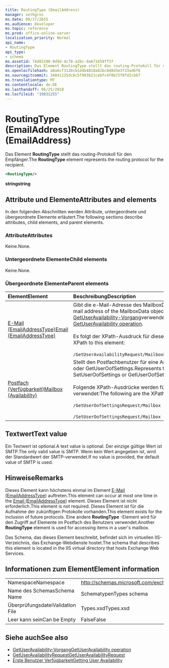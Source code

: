 ```yaml
---
title: RoutingType (EmailAddress)
manager: sethgros
ms.date: 09/17/2015
ms.audience: Developer
ms.topic: reference
ms.prod: office-online-server
localization_priority: Normal
api_name:
- RoutingType
api_type:
- schema
ms.assetid: 74d83198-0d9d-4c78-a2bc-9a671859ff37
description: Das Element RoutingType stellt das routing-Protokoll für den Empfänger.
ms.openlocfilehash: a0a6cf312bcb1d4b4818a82bc8d8d3e3f33ad6f6
ms.sourcegitcommit: 34041125dc8c5f993b21cebfc4f8b72f0fd2cb6f
ms.translationtype: MT
ms.contentlocale: de-DE
ms.lasthandoff: 06/25/2018
ms.locfileid: "19831255"
---
```

# <a name="routingtype-emailaddress"></a><span data-ttu-id="f3df0-103">RoutingType (EmailAddress)</span><span class="sxs-lookup"><span data-stu-id="f3df0-103">RoutingType (EmailAddress)</span></span>

<span data-ttu-id="f3df0-104">Das Element **RoutingType** stellt das routing-Protokoll für den Empfänger.</span><span class="sxs-lookup"><span data-stu-id="f3df0-104">The **RoutingType** element represents the routing protocol for the recipient.</span></span> 
  
```XML
<RoutingType/>
```

 <span data-ttu-id="f3df0-105">**string**</span><span class="sxs-lookup"><span data-stu-id="f3df0-105">**string**</span></span>
## <a name="attributes-and-elements"></a><span data-ttu-id="f3df0-106">Attribute und Elemente</span><span class="sxs-lookup"><span data-stu-id="f3df0-106">Attributes and elements</span></span>

<span data-ttu-id="f3df0-107">In den folgenden Abschnitten werden Attribute, untergeordnete und übergeordnete Elemente erläutert.</span><span class="sxs-lookup"><span data-stu-id="f3df0-107">The following sections describe attributes, child elements, and parent elements.</span></span>
  
### <a name="attributes"></a><span data-ttu-id="f3df0-108">Attribute</span><span class="sxs-lookup"><span data-stu-id="f3df0-108">Attributes</span></span>

<span data-ttu-id="f3df0-109">Keine.</span><span class="sxs-lookup"><span data-stu-id="f3df0-109">None.</span></span>
  
### <a name="child-elements"></a><span data-ttu-id="f3df0-110">Untergeordnete Elemente</span><span class="sxs-lookup"><span data-stu-id="f3df0-110">Child elements</span></span>

<span data-ttu-id="f3df0-111">Keine.</span><span class="sxs-lookup"><span data-stu-id="f3df0-111">None.</span></span>
  
### <a name="parent-elements"></a><span data-ttu-id="f3df0-112">Übergeordnete Elemente</span><span class="sxs-lookup"><span data-stu-id="f3df0-112">Parent elements</span></span>

|<span data-ttu-id="f3df0-113">**Element**</span><span class="sxs-lookup"><span data-stu-id="f3df0-113">**Element**</span></span>|<span data-ttu-id="f3df0-114">**Beschreibung**</span><span class="sxs-lookup"><span data-stu-id="f3df0-114">**Description**</span></span>|
|:-----|:-----|
|[<span data-ttu-id="f3df0-115">E-Mail (EmailAddressType)</span><span class="sxs-lookup"><span data-stu-id="f3df0-115">Email (EmailAddressType)</span></span>](email-emailaddresstype.md) <br/> |<span data-ttu-id="f3df0-116">Gibt die e-Mail-Adresse des MailboxData-Objekts.</span><span class="sxs-lookup"><span data-stu-id="f3df0-116">Specifies the e-mail address of the MailboxData object.</span></span> <span data-ttu-id="f3df0-117">Dieses Element wird in den [GetUserAvailability-Vorgang](getuseravailability-operation.md)verwendet.</span><span class="sxs-lookup"><span data-stu-id="f3df0-117">This element is used in the [GetUserAvailability operation](getuseravailability-operation.md).</span></span>  <br/><br/> <span data-ttu-id="f3df0-118">Es folgt der XPath-Ausdruck für dieses Element:</span><span class="sxs-lookup"><span data-stu-id="f3df0-118">The following is the XPath to this element:</span></span>  <br/><br/>  `/GetUserAvailabilityRequest/MailboxDataArray/MailboxData[i]/Email` <br/> |
|[<span data-ttu-id="f3df0-119">Postfach (Verfügbarkeit)</span><span class="sxs-lookup"><span data-stu-id="f3df0-119">Mailbox (Availability)</span></span>](mailbox-availability.md) <br/> | <span data-ttu-id="f3df0-120">Stellt den Postfachbenutzer für eine Anforderung SetUserOofSettings oder GetUserOofSettings.</span><span class="sxs-lookup"><span data-stu-id="f3df0-120">Represents the mailbox user for a SetUserOofSettings or GetUserOofSettings request.</span></span>  <br/><br/>  <span data-ttu-id="f3df0-121">Folgende XPath-Ausdrücke werden für dieses Element verwendet:</span><span class="sxs-lookup"><span data-stu-id="f3df0-121">The following are the XPath expressions to this element:</span></span> <br/> <br/>  `/GetUserOofSettingsRequest/Mailbox` <br/><br/>  `/SetUserOofSettingsRequest/Mailbox` <br/> |
   
## <a name="text-value"></a><span data-ttu-id="f3df0-122">Textwert</span><span class="sxs-lookup"><span data-stu-id="f3df0-122">Text value</span></span>

<span data-ttu-id="f3df0-123">Ein Textwert ist optional.</span><span class="sxs-lookup"><span data-stu-id="f3df0-123">A text value is optional.</span></span> <span data-ttu-id="f3df0-124">Der einzige gültige Wert ist SMTP.</span><span class="sxs-lookup"><span data-stu-id="f3df0-124">The only valid value is SMTP.</span></span> <span data-ttu-id="f3df0-125">Wenn kein Wert angegeben ist, wird der Standardwert der SMTP-verwendet.</span><span class="sxs-lookup"><span data-stu-id="f3df0-125">If no value is provided, the default value of SMTP is used.</span></span>
  
## <a name="remarks"></a><span data-ttu-id="f3df0-126">Hinweise</span><span class="sxs-lookup"><span data-stu-id="f3df0-126">Remarks</span></span>

<span data-ttu-id="f3df0-127">Dieses Element kann höchstens einmal im Element [E-Mail (EmailAddressType)](email-emailaddresstype.md) auftreten.</span><span class="sxs-lookup"><span data-stu-id="f3df0-127">This element can occur at most one time in the [Email (EmailAddressType)](email-emailaddresstype.md) element.</span></span> <span data-ttu-id="f3df0-128">Dieses Element ist nicht erforderlich.</span><span class="sxs-lookup"><span data-stu-id="f3df0-128">This element is not required.</span></span> <span data-ttu-id="f3df0-129">Dieses Element ist für die Aufnahme der zukünftigen Protokolle vorhanden.</span><span class="sxs-lookup"><span data-stu-id="f3df0-129">This element exists for the inclusion of future protocols.</span></span> <span data-ttu-id="f3df0-130">Eine andere **RoutingType** -Element wird für den Zugriff auf Elemente im Postfach des Benutzers verwendet.</span><span class="sxs-lookup"><span data-stu-id="f3df0-130">Another **RoutingType** element is used for accessing items in a user's mailbox.</span></span> 
  
<span data-ttu-id="f3df0-131">Das Schema, das dieses Element beschreibt, befindet sich im virtuellen IIS-Verzeichnis, das Exchange-Webdienste hostet.</span><span class="sxs-lookup"><span data-stu-id="f3df0-131">The schema that describes this element is located in the IIS virtual directory that hosts Exchange Web Services.</span></span>
  
## <a name="element-information"></a><span data-ttu-id="f3df0-132">Informationen zum Element</span><span class="sxs-lookup"><span data-stu-id="f3df0-132">Element information</span></span>

|||
|:-----|:-----|
|<span data-ttu-id="f3df0-133">Namespace</span><span class="sxs-lookup"><span data-stu-id="f3df0-133">Namespace</span></span>  <br/> |http://schemas.microsoft.com/exchange/services/2006/types  <br/> |
|<span data-ttu-id="f3df0-134">Name des Schemas</span><span class="sxs-lookup"><span data-stu-id="f3df0-134">Schema Name</span></span>  <br/> |<span data-ttu-id="f3df0-135">Schematypen</span><span class="sxs-lookup"><span data-stu-id="f3df0-135">Types schema</span></span>  <br/> |
|<span data-ttu-id="f3df0-136">Überprüfungsdatei</span><span class="sxs-lookup"><span data-stu-id="f3df0-136">Validation File</span></span>  <br/> |<span data-ttu-id="f3df0-137">Types.xsd</span><span class="sxs-lookup"><span data-stu-id="f3df0-137">Types.xsd</span></span>  <br/> |
|<span data-ttu-id="f3df0-138">Leer kann sein</span><span class="sxs-lookup"><span data-stu-id="f3df0-138">Can be Empty</span></span>  <br/> |<span data-ttu-id="f3df0-139">False</span><span class="sxs-lookup"><span data-stu-id="f3df0-139">False</span></span>  <br/> |
   
## <a name="see-also"></a><span data-ttu-id="f3df0-140">Siehe auch</span><span class="sxs-lookup"><span data-stu-id="f3df0-140">See also</span></span>

- [<span data-ttu-id="f3df0-141">GetUserAvailability-Vorgang</span><span class="sxs-lookup"><span data-stu-id="f3df0-141">GetUserAvailability operation</span></span>](getuseravailability-operation.md)
- [<span data-ttu-id="f3df0-142">GetUserAvailabilityRequest</span><span class="sxs-lookup"><span data-stu-id="f3df0-142">GetUserAvailabilityRequest</span></span>](getuseravailabilityrequest.md)
- [<span data-ttu-id="f3df0-143">Erste Benutzer Verfügbarkeit</span><span class="sxs-lookup"><span data-stu-id="f3df0-143">Getting User Availability</span></span>](http://msdn.microsoft.com/library/d4133fcb-9b0f-4e6b-aadf-a389da83516a%28Office.15%29.aspx)

